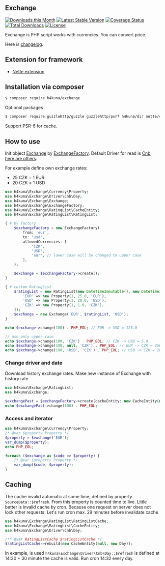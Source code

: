 Exchange
-------
[![Downloads this Month](https://img.shields.io/packagist/dm/h4kuna/exchange.svg)](https://packagist.org/packages/h4kuna/exchange)
[![Latest Stable Version](https://poser.pugx.org/h4kuna/exchange/v/stable?format=flat)](https://packagist.org/packages/h4kuna/exchange)
[![Coverage Status](https://coveralls.io/repos/github/h4kuna/exchange/badge.svg?branch=master)](https://coveralls.io/github/h4kuna/exchange?branch=master)
[![Total Downloads](https://poser.pugx.org/h4kuna/exchange/downloads?format=flat)](https://packagist.org/packages/h4kuna/exchange)
[![License](https://poser.pugx.org/h4kuna/exchange/license?format=flat)](https://packagist.org/packages/h4kuna/exchange)

Exchange is PHP script works with currencies. You can convert price.

Here is [changelog](changelog.md).

## Extension for framework

- [Nette extension](//github.com/h4kuna/exchange-nette)

## Installation via composer

```sh
$ composer require h4kuna/exchange
```
Optional packages
```sh
$ composer require guzzlehttp/guzzle guzzlehttp/psr7 h4kuna/dir nette/caching
```

Support PSR-6 for cache.

## How to use

Init object [Exchange](src/Exchange.php) by [ExchangeFactory](src/ExchangeFactory.php). Default Driver for read is [Cnb](src/Driver/Cnb/Day.php), [here are others](src/Driver).

For example define own exchange rates:

- 25 CZK = 1 EUR
- 20 CZK = 1 USD

```php
use h4kuna\Exchange\Currency\Property;
use h4kuna\Exchange\Driver\Cnb\Day;
use h4kuna\Exchange\Exchange;
use h4kuna\Exchange\ExchangeFactory;
use h4kuna\Exchange\RatingList\CacheEntity;
use h4kuna\Exchange\RatingList\RatingList;

{ # by factory
	$exchangeFactory = new ExchangeFactory(
		from: 'eur',
		to: 'usd',
		allowedCurrencies: [
			'CZK',
			'USD',
			'eur', // lower case will be changed to upper case
		],
	);

	$exchange = $exchangeFactory->create();
}

{ # custom RatingList
	$ratingList = new RatingList(new DateTimeImmutable(), new DateTimeImmutable(), null, [
		'EUR' => new Property(1, 25.0, 'EUR'),
		'USD' => new Property(1, 20.0, 'USD'),
		'CZK' => new Property(1, 1.0, 'CZK'),
	]);
	$exchange = new Exchange('EUR', $ratingList, 'USD');
}

echo $exchange->change(100) . PHP_EOL; // EUR -> USD = 125.0

// use only upper case
echo $exchange->change(100, 'CZK') . PHP_EOL; // CZK -> USD = 5.0
echo $exchange->change(100, null, 'CZK') . PHP_EOL; // EUR -> CZK = 2500.0
echo $exchange->change(100, 'USD', 'CZK') . PHP_EOL; // USD -> CZK = 2000.0
```

### Change driver and date

Download history exchange rates. Make new instance of Exchange with history rate.

```php
use h4kuna\Exchange\RatingList;
use h4kuna\Exchange;

$exchangePast = $exchangeFactory->create(cacheEntity: new CacheEntity(new Datetime('2000-12-30'), new Day));
echo $exchangePast->change(100) . PHP_EOL;
```

### Access and iterator

```php
use h4kuna\Exchange\Currency\Property;
/* @var $property Property */
$property = $exchange['EUR'];
var_dump($property);
echo PHP_EOL;

foreach ($exchange as $code => $property) {
	/* @var $property Property */
	var_dump($code, $property);
}
```

## Caching

The cache invalid automatic at some time, defined by property `SourceData::$refresh`. From this property is counted time to live. Little better is invalid cache by cron. Because one request on server does not lock other requests. Let's run cron max. 29 minutes before invalidate cache.
```php
use h4kuna\Exchange\RatingList\RatingListCache;
use h4kuna\Exchange\RatingList\CacheEntity;
use h4kuna\Exchange\Driver\Cnb\Day;

/** @var RatingListCache $ratingListCache */
$ratingListCache->rebuild(new CacheEntity(null, new Day));
```

In example, is used `h4kuna\Exchange\Driver\Cnb\Day::$refresh` is defined at 14:30 + 30 minute the cache is valid. Run cron 14:32 every day.
